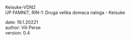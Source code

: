 Keisuke-VDN2 <br>
UP FAMNIT, RIN-1: Druga velika domaca naloga - Keisuke <br>

date: 19.1.20221 <br>
author: Vili Perse <br>
version: 0.4 <br>
